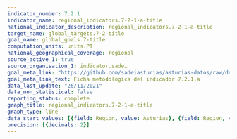 ```yaml
---
indicator_number: 7.2.1
indicator_name: regional_indicators.7-2-1-a-title
national_indicator_description: regional_indicators.7-2-1-a-title
target_name: global_targets.7-2-title
goal_name: global_goals.7-title
computation_units: units.PT
national_geographical_coverage: regional
source_active_1: true
source_organisation_1: indicator.sadei
goal_meta_link: "https://github.com/sadeiasturias/asturias-datos/raw/develop/descargas/metodologia/7.2.1.a.pdf"
goal_meta_link_text: Ficha metodológica del indicador 7.2.1.a
data_last_update: "26/11/2021"
data_non_statistical: false
reporting_status: complete
graph_title: regional_indicators.7-2-1-a-title
graph_type: line
data_start_values: [{field: Region, value: Asturias}, {field: Region, value: España}]
precision: [{decimals: 2}]
---
```

